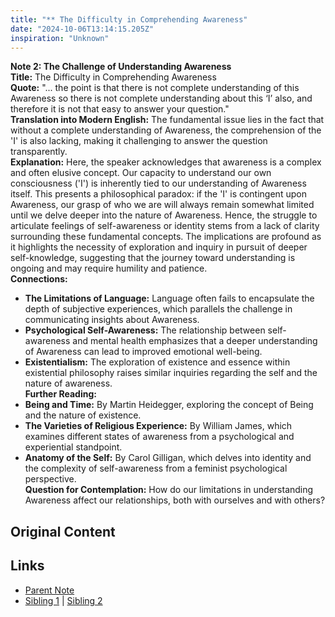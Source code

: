 ```yaml
---
title: "** The Difficulty in Comprehending Awareness"
date: "2024-10-06T13:14:15.205Z"
inspiration: "Unknown"
---
```


  
**Note 2: The Challenge of Understanding Awareness**  
**Title:** The Difficulty in Comprehending Awareness  
**Quote:** "... the point is that there is not complete understanding of this Awareness so there is not complete understanding about this ‘I’ also, and therefore it is not that easy to answer your question."  
**Translation into Modern English:** The fundamental issue lies in the fact that without a complete understanding of Awareness, the comprehension of the 'I' is also lacking, making it challenging to answer the question transparently.  
**Explanation:** Here, the speaker acknowledges that awareness is a complex and often elusive concept. Our capacity to understand our own consciousness ('I') is inherently tied to our understanding of Awareness itself. This presents a philosophical paradox: if the 'I' is contingent upon Awareness, our grasp of who we are will always remain somewhat limited until we delve deeper into the nature of Awareness. Hence, the struggle to articulate feelings of self-awareness or identity stems from a lack of clarity surrounding these fundamental concepts. The implications are profound as it highlights the necessity of exploration and inquiry in pursuit of deeper self-knowledge, suggesting that the journey toward understanding is ongoing and may require humility and patience.  
**Connections:**  
- **The Limitations of Language:** Language often fails to encapsulate the depth of subjective experiences, which parallels the challenge in communicating insights about Awareness.  
- **Psychological Self-Awareness:** The relationship between self-awareness and mental health emphasizes that a deeper understanding of Awareness can lead to improved emotional well-being.  
- **Existentialism:** The exploration of existence and essence within existential philosophy raises similar inquiries regarding the self and the nature of awareness.  
**Further Reading:**  
- **Being and Time:** By Martin Heidegger, exploring the concept of Being and the nature of existence.  
- **The Varieties of Religious Experience:** By William James, which examines different states of awareness from a psychological and experiential standpoint.  
- **Anatomy of the Self:** By Carol Gilligan, which delves into identity and the complexity of self-awareness from a feminist psychological perspective.  
**Question for Contemplation:** How do our limitations in understanding Awareness affect our relationships, both with ourselves and with others?  


## Original Content



## Links

- [Parent Note](/parent-note.md)
- [Sibling 1](/zettel1.md) | [Sibling 2](/zettel2.md)
